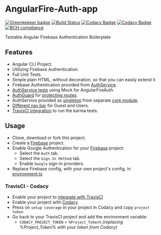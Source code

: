 #  AngularFire-Auth-app

[![Greenkeeper badge](https://badges.greenkeeper.io/SpiralOutDotEu/AngularFire-Auth-app.svg)](https://greenkeeper.io/)
[![Build Status](https://travis-ci.org/SpiralOutDotEu/AngularFire-Auth-app.svg?branch=master)](https://travis-ci.org/SpiralOutDotEu/AngularFire-Auth-app)
[![Codacy Badge](https://api.codacy.com/project/badge/Grade/4e2c5a1f4df748b2917a1d901bcc9000)](https://www.codacy.com/app/SpiralOutDotEu/AngularFire-Auth-app?utm_source=github.com&amp;utm_medium=referral&amp;utm_content=SpiralOutDotEu/AngularFire-Auth-app&amp;utm_campaign=Badge_Grade)
[![Codacy Badge](https://api.codacy.com/project/badge/Coverage/4e2c5a1f4df748b2917a1d901bcc9000)](https://www.codacy.com/app/SpiralOutDotEu/AngularFire-Auth-app?utm_source=github.com&utm_medium=referral&utm_content=SpiralOutDotEu/AngularFire-Auth-app&utm_campaign=Badge_Coverage)
[![BCH compliance](https://bettercodehub.com/edge/badge/SpiralOutDotEu/AngularFire-Auth-app?branch=master)](https://bettercodehub.com/)

Testable Angular Firebase Authentication Boilerplate 

## Features

* Angular CLI Project.
* Utilizing Firebase Authentication.
* Full Unit Tests. 
* Simple plain HTML, without decoration, so that you can easily extend it. 
* Firebase Authentication provided from [AuthService](https://github.com/SpiralOutDotEu/AngularFire-Auth-app/blob/master/src/app/core/auth.service.ts).
* [AuthService tests](https://github.com/SpiralOutDotEu/AngularFire-Auth-app/blob/master/src/app/core/auth.service.spec.ts) using Mock for AngularFireAuth.
* [AuthGuard](https://github.com/SpiralOutDotEu/AngularFire-Auth-app/blob/master/src/app/core/auth.guard.ts) for [protecting routes](https://github.com/SpiralOutDotEu/AngularFire-Auth-app/blob/master/src/app/core/core-routing.module.ts).
* AuthService provided as [singleton](https://github.com/SpiralOutDotEu/AngularFire-Auth-app/blob/master/src/app/app.module.ts) from separate [core module](https://github.com/SpiralOutDotEu/AngularFire-Auth-app/blob/master/src/app/core/core.module.ts).
* [Different nav bar](https://github.com/SpiralOutDotEu/AngularFire-Auth-app/blob/master/src/app/app.component.html) for Guest and Users.
* [TravisCI integration](https://github.com/SpiralOutDotEu/AngularFire-Auth-app/blob/master/.travis.yml) to run the karma tests.

## Usage

* Clone, download or fork this project.
* Create a [Firebase](https://console.firebase.google.com) project.
* Enable Google Authentication for your [Firebase](https://console.firebase.google.com) project:
   * Select the `Auth` tab.
   * Select the `Sign-In Method` tab.
   * Enable `Google` sign-in providers.
* Replace Firebase config, with your own project's config, in [environment.ts](https://github.com/SpiralOutDotEu/AngularFire-Auth-app/blob/master/src/environments/environment.ts)

### TravisCI - Codacy

* Enable your project to [integrate with TravisCI](https://github.com/marketplace/travis-ci)
* Enable your project with [Codacy](https://app.codacy.com/projects)
* Press on `setup coverage` in your project in Codacy and copy `project token`
* Go back to your TravisCI project and add the environment variable:
   * `CODACY_PROJECT_TOKEN` = `%Project_Token%` *(replacing %Project_Token% with your token from Codacy)*
